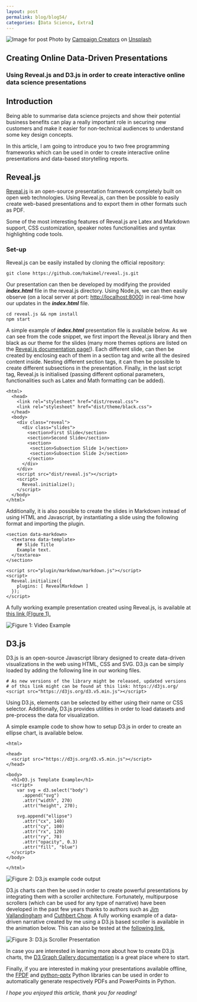 ```yaml
---
layout: post
permalink: blog/blog54/
categories: [Data Science, Extra]
---
```


![Image for post](https://miro.medium.com/max/12000/0*2BBlbk_QjecT2lI0) Photo by [Campaign Creators](https://unsplash.com/@campaign_creators?utm_source=medium&utm_medium=referral) on [Unsplash](https://unsplash.com?utm_source=medium&utm_medium=referral)

<!--end_excerpt-->

## Creating Online Data-Driven Presentations

### Using Reveal.js and D3.js in order to create interactive online data science presentations

## Introduction

Being able to summarise data science projects and show their potential business benefits can play a really important role in securing new customers and make it easier for non-technical audiences to understand some key design concepts.

In this article, I am going to introduce you to two free programming frameworks which can be used in order to create interactive online presentations and data-based storytelling reports.

## Reveal.js

[Reveal.js](https://github.com/hakimel/reveal.js/) is an open-source presentation framework completely built on open web technologies. Using Reveal.js, can then be possible to easily create web-based presentations and to export them in other formats such as PDF.

Some of the most interesting features of Reveal.js are Latex and Markdown support, CSS customization, speaker notes functionalities and syntax highlighting code tools.

### Set-up

Reveal.js can be easily installed by cloning the official repository:

    git clone https://github.com/hakimel/reveal.js.git

Our presentation can then be developed by modifying the provided ***index.html*** file in the reveal.js directory. Using Node.js, we can then easily observe (on a local server at port: [http://localhost:8000](http://localhost:8000/)) in real-time how our updates in the ***index.html*** file.

    cd reveal.js && npm install
    npm start

A simple example of ***index.html*** presentation file is available below. As we can see from the code snippet, we first import the Reveal.js library and then black as our theme for the slides (many more themes options are listed on the [Reveal.js documentation page!](https://revealjs.com/themes/)). Each different slide, can then be created by enclosing each of them in a section tag and write all the desired content inside. Nesting different section tags, it can then be possible to create different subsections in the presentation. Finally, in the last script tag, Reveal.js is initialised (passing different optional parameters, functionalities such as Latex and Math formatting can be added).

    <html>
      <head>
        <link rel="stylesheet" href="dist/reveal.css">
        <link rel="stylesheet" href="dist/theme/black.css">
      </head>
      <body>
        <div class="reveal">
          <div class="slides">
            <section>First Slide</section>
            <section>Second Slide</section>
            <section>
             <section>Subsection Slide 1</section>
             <section>Subsection Slide 2</section>
            </section>
          </div>
        </div>
        <script src="dist/reveal.js"></script>
        <script>
          Reveal.initialize();
        </script>
      </body>
    </html>

Additionally, it is also possible to create the slides in Markdown instead of using HTML and Javascript, by instantiating a slide using the following format and importing the plugin.

    <section data-markdown>
      <textarea data-template>
        ## Slide Title
        Example text.
      </textarea>
    </section>

    <script src="plugin/markdown/markdown.js"></script>
    <script>
      Reveal.initialize({
        plugins: [ RevealMarkdown ]
      });
    </script>

A fully working example presentation created using Reveal.js, is available at [this link (FIgure 1).](https://pierpaolo28.github.io/Epidemics-Modelling/presentation//index.html#/)

![Figure 1: Video Example](https://cdn-images-1.medium.com/max/3840/1*FUS1Yr2imWQ0DQvkYZdCCg.gif)

## D3.js

D3.js is an open-source Javascript library designed to create data-driven visualizations in the web using HTML, CSS and SVG. D3.js can be simply loaded by adding the following line in our working files.

    # As new versions of the library might be released, updated versions
    # of this link might can be found at this link: https://d3js.org/
    <script src="https://d3js.org/d3.v5.min.js"></script>

Using D3.js, elements can be selected by either using their name or CSS selector. Additionally, D3.js provides utilities in order to load datasets and pre-process the data for visualization.

A simple example code to show how to setup D3.js in order to create an ellipse chart, is available below.

    <html>

    <head>
      <script src="https://d3js.org/d3.v5.min.js"></script>
    </head>

    <body>
      <h1>D3.js Template Example</h1>
      <script>
        var svg = d3.select("body")
          .append("svg")
          .attr("width", 270)
          .attr("height", 270);

        svg.append("ellipse")
          .attr("cx", 140)
          .attr("cy", 100)
          .attr("rx", 120)
          .attr("ry", 70)
          .attr("opacity", 0.3)
          .attr("fill", "blue")
      </script>
    </body>

    </html>

![Figure 2: D3.js example code output](https://cdn-images-1.medium.com/max/2000/1*A__p-xFllB6pB3b1muBXYg.png)

D3.js charts can then be used in order to create powerful presentations by integrating them with a scroller architecture. Fortunately, multipurpose scrollers (which can be used for any type of narrative) have been developed in the past few years thanks to authors such as [Jim Vallandingham](https://vallandingham.me/scroller.html) and [Cuthbert Chow](https://towardsdatascience.com/how-i-created-an-interactive-scrolling-visualisation-with-d3-js-and-how-you-can-too-e116372e2c73). A fully working example of a data-driven narrative created by me using a D3.js based scroller is available in the animation below. This can also be tested at the [following link.](https://pierpaolo28.github.io/Epidemics-Modelling/d3_scroller//index.html)

![Figure 3: D3.js Scroller Presentation](https://cdn-images-1.medium.com/max/2774/1*u5jVoV2Q3UD4Y5JmlnO-3w.gif)

In case you are interested in learning more about how to create D3.js charts, the [D3 Graph Gallery documentation](https://www.d3-graph-gallery.com/intro_d3js.html) is a great place where to start.

Finally, if you are interested in making your presentations available offline, the [FPDF](https://pyfpdf.readthedocs.io/en/latest/index.html) and [python-pptx](https://python-pptx.readthedocs.io/en/latest/) Python libraries can be used in order to automatically generate respectively PDFs and PowerPoints in Python.

*I hope you enjoyed this article, thank you for reading!*
